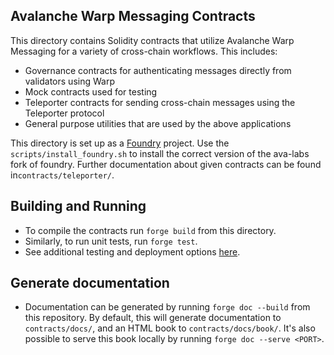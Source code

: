 ## Avalanche Warp Messaging Contracts
This directory contains Solidity contracts that utilize Avalanche Warp Messaging for a variety of cross-chain workflows. This includes:
- Governance contracts for authenticating messages directly from validators using Warp
- Mock contracts used for testing
- Teleporter contracts for sending cross-chain messages using the Teleporter protocol
- General purpose utilities that are used by the above applications

This directory is set up as a [Foundry](https://github.com/foundry-rs/foundry) project. Use the `scripts/install_foundry.sh` to install the correct version of the ava-labs fork of foundry. Further documentation about given contracts can be found in`contracts/teleporter/`.

## Building and Running
- To compile the contracts run `forge build` from this directory.
- Similarly, to run unit tests, run `forge test`.
- See additional testing and deployment options [here](https://book.getfoundry.sh/forge/).

## Generate documentation
- Documentation can be generated by running `forge doc --build` from this repository. By default, this will generate documentation to `contracts/docs/`, and an HTML book to `contracts/docs/book/`. It's also possible to serve this book locally by running `forge doc --serve <PORT>`.

